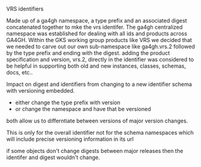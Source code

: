 VRS identifiers

Made up of a ga4gh namespace, a type prefix and an associated digest concatenated together to mke the vrs identifer.
The ga4gh centralized namespace was established for dealing with all ids and products across GA4GH.
Within the GKS working group products like VRS we decided that we needed to carve out our own sub-namespace like ga4gh.vrs.2 followed by the type prefix and ending with the digest.
adding the product specification and version, vrs.2, directly in the identifier was considered to be helpful in supporting both old and new instances, classes, schemas, docs, etc..


Impact on digest and identifiers from changing to a new identifier schema with versioning embedded.

- either change the type prefix with version
- or change the namespace and have that be versioned

both allow us to differntiate between versions of major version changes.

This is only for the overall identifier not for the schema namespaces which will include precise versioning information in its url

if some objects don't change digests between major releases then the identifer and digest wouldn't change. 

